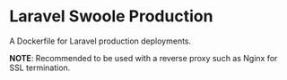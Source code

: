 # Laravel Swoole Production

A Dockerfile for Laravel production deployments.

**NOTE**: Recommended to be used with a reverse proxy such as Nginx for SSL termination.

